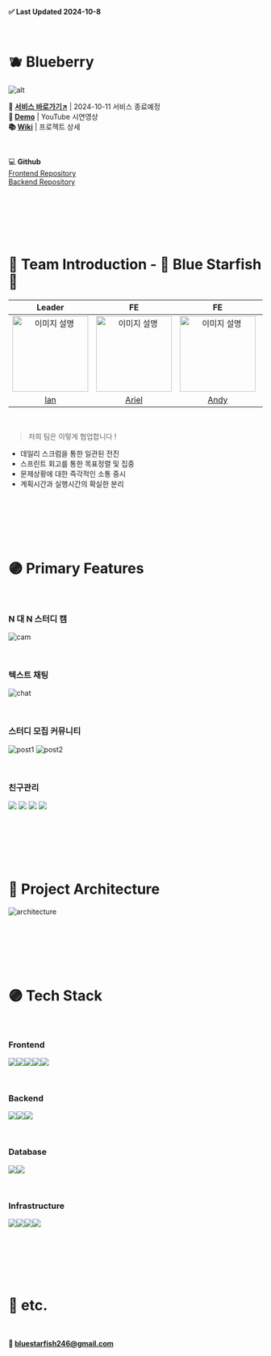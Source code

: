**✅ Last Updated 2024-10-8**

<br>

# 🫐 Blueberry

![alt](assets/banner.png)

**🔗 [서비스 바로가기↗](https://blueberry826.com/)** | 2024-10-11 서비스 종료예정  
**🎥 [Demo](https://youtu.be/sR68VYhHsxg)** | YouTube 시연영상  
**📚 [Wiki](https://github.com/100-hours-a-week/5-bluestarfish-blueberry-be/wiki)** | 프로젝트 상세

<br>

💻 **Github**  
[Frontend Repository](https://github.com/100-hours-a-week/5-bluestarfish-blueberry-fe)  
[Backend Repository](https://github.com/100-hours-a-week/5-bluestarfish-blueberry-be)

<br><br><br><br><br>

# 🔵 Team Introduction - 🌊 Blue Starfish 🌊

|                        Leader                        |                           FE                           |                          FE                           |                           BE                            |                           BE                            |
|:----------------------------------------------------:|:------------------------------------------------------:|:-----------------------------------------------------:|:-------------------------------------------------------:|:-------------------------------------------------------:|
| <img src="assets/ian.jpeg" alt="이미지 설명" width="150"> | <img src="assets/ariel.jpeg" alt="이미지 설명" width="150"> | <img src="assets/andy.jpeg" alt="이미지 설명" width="150"> | <img src="assets/heiley.jpeg" alt="이미지 설명" width="150"> | <img src="assets/kanuda.jpeg" alt="이미지 설명" width="150"> | 
|       [Ian](https://github.com/BenchPress200)        |          [Ariel](https://github.com/yeji0214)          |          [Andy](https://github.com/boozeal)           |        [Heiley](https://github.com/hyeonheeeee)         |         [Kanuda](https://github.com/DohunHyun)          |

<br>

> 저희 팀은 이렇게 협업합니다 !

- 데일리 스크럼을 통한 일관된 전진
- 스프린트 회고를 통한 목표정렬 및 집중
- 문제상황에 대한 즉각적인 소통 중시
- 계획시간과 실행시간의 확실한 분리

<br><br><br><br><br>

# 🟣 Primary Features

<br>

### N 대 N 스터디 캠

![cam](assets/cam.gif)

<br>

### 텍스트 채팅

![chat](assets/chat.gif)

<br>

### 스터디 모집 커뮤니티

![post1](assets/posts1.png)
![post2](assets/posts2.png)

<br>

### 친구관리

![](assets/f1.png)
![](assets/f2.png)
![](assets/f3.png)
![](assets/f4.png)

<br><br><br><br><br>

# 🔵 Project Architecture

![architecture](assets/architecture.png)

<br><br><br><br><br>

# 🟣 Tech Stack

<br>

### Frontend

<img src="https://img.shields.io/badge/typescript-3178C6?style=for-the-badge&logo=typescript&logoColor=white"><img src="https://img.shields.io/badge/react-61DAFB?style=for-the-badge&logo=react&logoColor=white"><img src="https://img.shields.io/badge/tailwind-06B6D4?style=for-the-badge&logo=tailwindcss&logoColor=white"><img src="https://img.shields.io/badge/axios-5A29E4?style=for-the-badge&logo=axios&logoColor=white"><img src="https://img.shields.io/badge/webrtc-333333?style=for-the-badge&logo=webrtc&logoColor=white">

<br>

### Backend

<img src="https://img.shields.io/badge/spring boot-6DB33F?style=for-the-badge&logo=springboot&logoColor=white"><img src="https://img.shields.io/badge/gradle-02303A?style=for-the-badge&logo=gradle&logoColor=white"><img src="https://img.shields.io/badge/jwt-000000?style=for-the-badge&logo=jsonwebtokens&logoColor=white">

<br>

### Database

<img src="https://img.shields.io/badge/mongodb-47A248?style=for-the-badge&logo=mongodb&logoColor=white"><img src="https://img.shields.io/badge/mysql-4479A1?style=for-the-badge&logo=mysql&logoColor=white">

<br>

### Infrastructure

<img src="https://img.shields.io/badge/github-181717?style=for-the-badge&logo=github&logoColor=white"><img src="https://img.shields.io/badge/github actions-2088FF?style=for-the-badge&logo=githubactions&logoColor=white"><img src="https://img.shields.io/badge/amazon ec2-FF9900?style=for-the-badge&logo=amazonec2&logoColor=white"><img src="https://img.shields.io/badge/amazon s3-569A31?style=for-the-badge&logo=amazons3&logoColor=white">

<br><br><br><br><br>

# 🔵 etc.

<br>

**📮 bluestarfish246@gmail.com**

<br><br><br><br><br>
